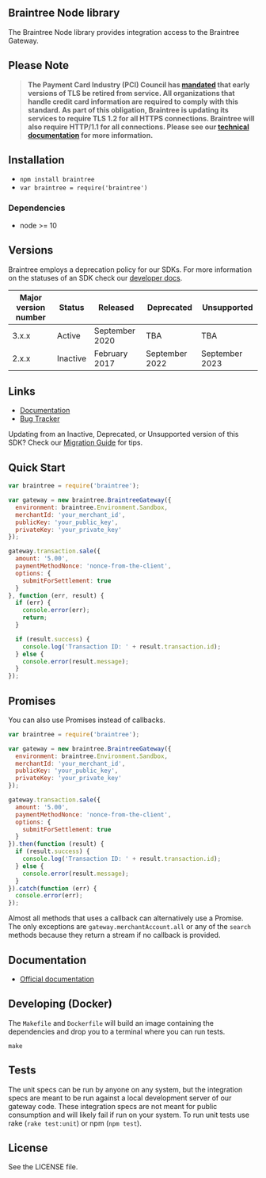 ## Braintree Node library

The Braintree Node library provides integration access to the Braintree Gateway.

## Please Note
> **The Payment Card Industry (PCI) Council has [mandated](https://blog.pcisecuritystandards.org/migrating-from-ssl-and-early-tls) that early versions of TLS be retired from service.  All organizations that handle credit card information are required to comply with this standard. As part of this obligation, Braintree is updating its services to require TLS 1.2 for all HTTPS connections. Braintree will also require HTTP/1.1 for all connections. Please see our [technical documentation](https://github.com/paypal/tls-update) for more information.**

## Installation

* `npm install braintree`
* `var braintree = require('braintree')`

### Dependencies

* node >= 10

## Versions

Braintree employs a deprecation policy for our SDKs. For more information on the statuses of an SDK check our [developer docs](https://developer.paypal.com/braintree/docs/reference/general/server-sdk-deprecation-policy).

| Major version number | Status      | Released        | Deprecated      | Unsupported     |
| -------------------- | ----------- | --------------- | --------------- | --------------- |
| 3.x.x                | Active      | September 2020  | TBA             | TBA             |
| 2.x.x                | Inactive    | February 2017   | September 2022  | September 2023  |

## Links

* [Documentation](https://developer.paypal.com/braintree/docs/start/hello-server/node)
* [Bug Tracker](https://github.com/braintree/braintree_node/issues)

Updating from an Inactive, Deprecated, or Unsupported version of this SDK? Check our [Migration Guide](https://developer.paypal.com/braintree/docs/reference/general/server-sdk-migration-guide/node) for tips.

## Quick Start

```javascript
var braintree = require('braintree');

var gateway = new braintree.BraintreeGateway({
  environment: braintree.Environment.Sandbox,
  merchantId: 'your_merchant_id',
  publicKey: 'your_public_key',
  privateKey: 'your_private_key'
});

gateway.transaction.sale({
  amount: '5.00',
  paymentMethodNonce: 'nonce-from-the-client',
  options: {
    submitForSettlement: true
  }
}, function (err, result) {
  if (err) {
    console.error(err);
    return;
  }

  if (result.success) {
    console.log('Transaction ID: ' + result.transaction.id);
  } else {
    console.error(result.message);
  }
});
```

## Promises

You can also use Promises instead of callbacks.

```javascript
var braintree = require('braintree');

var gateway = new braintree.BraintreeGateway({
  environment: braintree.Environment.Sandbox,
  merchantId: 'your_merchant_id',
  publicKey: 'your_public_key',
  privateKey: 'your_private_key'
});

gateway.transaction.sale({
  amount: '5.00',
  paymentMethodNonce: 'nonce-from-the-client',
  options: {
    submitForSettlement: true
  }
}).then(function (result) {
  if (result.success) {
    console.log('Transaction ID: ' + result.transaction.id);
  } else {
    console.error(result.message);
  }
}).catch(function (err) {
  console.error(err);
});
```

Almost all methods that uses a callback can alternatively use a Promise. The only exceptions are `gateway.merchantAccount.all` or any of the `search` methods because they return a stream if no callback is provided. 

## Documentation

* [Official documentation](https://developer.paypal.com/braintree/docs/start/hello-server)

## Developing (Docker)

The `Makefile` and `Dockerfile` will build an image containing the dependencies and drop you to a terminal where you can run tests.

```
make
```

## Tests

The unit specs can be run by anyone on any system, but the integration specs are meant to be run against a local development server of our gateway code. These integration specs are not meant for public consumption and will likely fail if run on your system. To run unit tests use rake (`rake test:unit`) or npm (`npm test`).

## License

See the LICENSE file.

